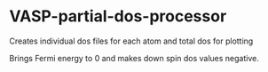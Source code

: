 # VASP-partial-dos-processor
Creates individual dos files for each atom and total dos for plotting

Brings Fermi energy to 0 and makes down spin dos values negative.
